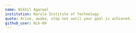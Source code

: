 ```yaml
---
name: Nikhil Agarwal
institution: Narula Institute of Technology
quote: Arise, awake, stop not until your goal is achieved.
github_user: Nik-09
---
```

